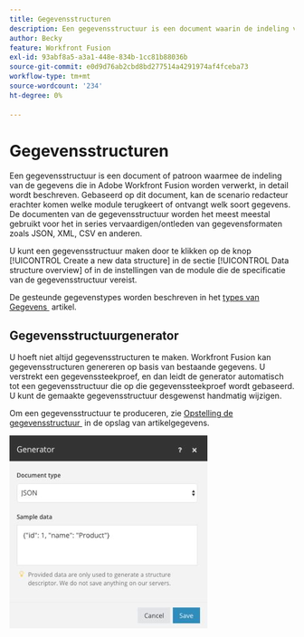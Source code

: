 ```yaml
---
title: Gegevensstructuren
description: Een gegevensstructuur is een document waarin de indeling van de gegevens die worden overgedragen naar Adobe Workfront Fusion in detail wordt beschreven. Gebaseerd op dit document, kan de scenario redacteur erachter komen welke module terugkeert of ontvangt welk soort gegevens. De documenten van de gegevensstructuur worden het meest meestal gebruikt voor het in series vervaardigen/ontleden van gegevensformaten zoals JSON, XML, CSV en anderen.
author: Becky
feature: Workfront Fusion
exl-id: 93abf8a5-a3a1-448e-834b-1cc81b88036b
source-git-commit: e0d9d76ab2cbd8bd277514a4291974af4fceba73
workflow-type: tm+mt
source-wordcount: '234'
ht-degree: 0%

---
```


# Gegevensstructuren

Een gegevensstructuur is een document of patroon waarmee de indeling van de gegevens die in Adobe Workfront Fusion worden verwerkt, in detail wordt beschreven. Gebaseerd op dit document, kan de scenario redacteur erachter komen welke module terugkeert of ontvangt welk soort gegevens. De documenten van de gegevensstructuur worden het meest meestal gebruikt voor het in series vervaardigen/ontleden van gegevensformaten zoals JSON, XML, CSV en anderen.

U kunt een gegevensstructuur maken door te klikken op de knop [!UICONTROL Create a new data structure] in de sectie [!UICONTROL Data structure overview] of in de instellingen van de module die de specificatie van de gegevensstructuur vereist.

De gesteunde gegevenstypes worden beschreven in het [&#x200B; types van Gegevens &#x200B;](/help/workfront-fusion/references/mapping-panel/data-types/item-data-types.md) artikel.


## Gegevensstructuurgenerator

U hoeft niet altijd gegevensstructuren te maken. Workfront Fusion kan gegevensstructuren genereren op basis van bestaande gegevens. U verstrekt een gegevenssteekproef, en dan leidt de generator automatisch tot een gegevensstructuur die op die gegevenssteekproef wordt gebaseerd. U kunt de gemaakte gegevensstructuur desgewenst handmatig wijzigen.

Om een gegevensstructuur te produceren, zie [&#x200B; Opstelling de gegevensstructuur &#x200B;](/help/workfront-fusion/create-scenarios/map-data/data-stores.md#set-up-the-data-structure) in de opslag van artikelgegevens.

![&#x200B; de structuurgenerator van Gegevens &#x200B;](assets/data-structure-generator-350x341.jpg)
